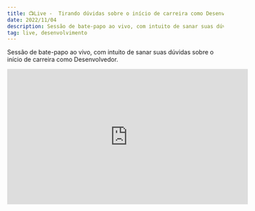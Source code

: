 ```yaml
---
title: 📺Live -  Tirando dúvidas sobre o início de carreira como Desenvolvedor! 
date: 2022/11/04
description: Sessão de bate-papo ao vivo, com intuito de sanar suas dúvidas sobre o início de carreira como Desenvolvedor.
tag: live, desenvolvimento
---
```


Sessão de bate-papo ao vivo, com intuito de sanar suas dúvidas sobre o início de carreira como Desenvolvedor.

<iframe width="560" height="315" src="https://www.youtube.com/embed/_roQviwNh9M?si=RqaJe1bouWptDMNC&amp;controls=0" title="YouTube video player" frameborder="0" allow="accelerometer; autoplay; clipboard-write; encrypted-media; gyroscope; picture-in-picture; web-share" allowfullscreen></iframe>